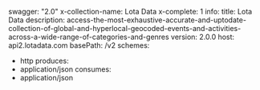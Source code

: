 swagger: "2.0"
x-collection-name: Lota Data
x-complete: 1
info:
  title: Lota Data
  description: access-the-most-exhaustive-accurate-and-uptodate-collection-of-global-and-hyperlocal-geocoded-events-and-activities-across-a-wide-range-of-categories-and-genres
  version: 2.0.0
host: api2.lotadata.com
basePath: /v2
schemes:
- http
produces:
- application/json
consumes:
- application/json